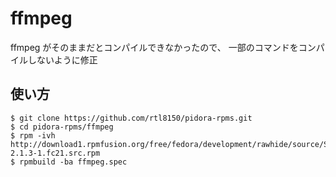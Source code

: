 ffmpeg
===========

ffmpeg がそのままだとコンパイルできなかったので、
一部のコマンドをコンパイルしないように修正

## 使い方
```
$ git clone https://github.com/rtl8150/pidora-rpms.git
$ cd pidora-rpms/ffmpeg
$ rpm -ivh http://download1.rpmfusion.org/free/fedora/development/rawhide/source/SRPMS/ffmpeg-2.1.3-1.fc21.src.rpm
$ rpmbuild -ba ffmpeg.spec
```
